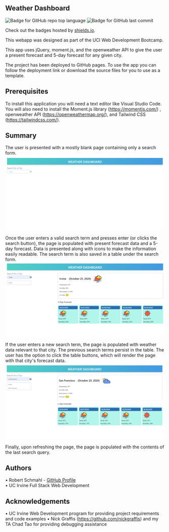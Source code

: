 Weather Dashboard
-----------------------------
![Badge for GitHub repo top language](https://img.shields.io/github/languages/top/rschm007/Weather_Dashboard?style=flat&logo=appveyor) ![Badge for GitHub last commit](https://img.shields.io/github/last-commit/rschm007/Weather_Dashboard?style=flat&logo=appveyor)
  
Check out the badges hosted by [shields.io](https://shields.io/).

This webapp was designed as part of the UCI Web Development Bootcamp.

This app uses jQuery, moment.js, and the openweather API to give the user a present forecast and 5-day forecast for any given city. 

The project has been deployed to GitHub pages. To use the app you can follow the deployment link or download the source files for you to use as a template.


Prerequisites
-----------------------------

To install this application you will need a text editor like Visual Studio Code. You will also need to install the Moment.js library (https://momentjs.com/) , openweather API (https://openweathermap.org/), and Tailwind CSS (https://tailwindcss.com/).


Summary
-----------------------------

The user is presented with a mostly blank page containing only a search form.
<img src="https://github.com/rschm007/Weather-Dashboard/blob/main/Assets/Demo%20Images/demo-1.png?raw=true" alt="Weather Dashboard Demo Image" style="max-width:100%;">


Once the user enters a valid search term and presses enter (or clicks the search button), the page is populated with present forecast data and a 5-day forecast. Data is presented along with icons to make the information easily readable. The search term is also saved in a table under the search form.
<img src="https://github.com/rschm007/Weather-Dashboard/blob/main/Assets/Demo%20Images/demo-2.png?raw=true" alt="Weather Dashboard Demo Image" style="max-width:100%;">

If the user enters a new search term, the page is populated with weather data relevant to that city. The previous search terms persist in the table. The user has the option to click the table buttons, which will render the page with that city's forecast data.
<img src="https://github.com/rschm007/Weather-Dashboard/blob/main/Assets/Demo%20Images/demo-3.png?raw=true" alt="Weather Dashboard Demo Image" style="max-width:100%;">

Finally, upon refreshing the page, the page is populated with the contents of the last search query.

Authors
-----------------------------
• Robert Schmahl - <a href="https://github.com/rschm007">GitHub Profile</a>
<br>
• UC Irvine Full Stack Web Development
<br>

Acknowledgements
-----------------------------
• UC Irvine Web Development program for providing project requirements and code examples
• Nick Graffis (https://github.com/nickgraffis) and my TA Chad Tao for providing debugging assistance

